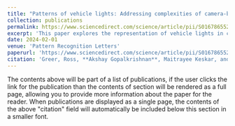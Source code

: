 ```yaml
---
title: "Patterns of vehicle lights: Addressing complexities of camera-based vehicle light datasets and metrics."
collection: publications
permalink: https://www.sciencedirect.com/science/article/pii/S0167865524000047
excerpt: 'This paper explores the representation of vehicle lights in computer vision and its implications for various pattern recognition tasks in autonomous driving.'
date: 2024-02-01
venue: 'Pattern Recognition Letters'
paperurl: 'https://www.sciencedirect.com/science/article/pii/S0167865524000047'
citation: 'Greer, Ross, **Akshay Gopalkrishnan**, Maitrayee Keskar, and Mohan M. Trivedi. "Patterns of vehicle lights: Addressing complexities of camera-based vehicle light datasets and metrics." Pattern Recognition Letters 178 (2024): 209-215.'
---
```


The contents above will be part of a list of publications, if the user clicks the link for the publication than the contents of section will be rendered as a full page, allowing you to provide more information about the paper for the reader. When publications are displayed as a single page, the contents of the above "citation" field will automatically be included below this section in a smaller font.
